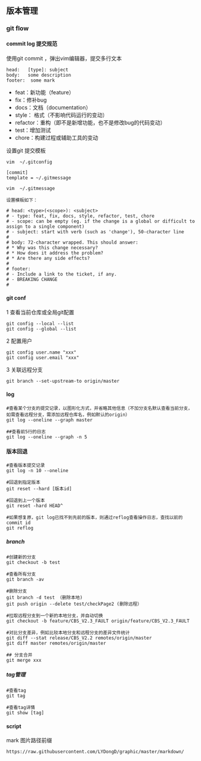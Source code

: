 ## 版本管理


### git flow

#### commit log 提交规范


使用git commit ，弹出vim编辑器，提交多行文本

```
head:   [type]: subject
body:   some description
footer:  some mark
```

* feat：新功能（feature）
* fix：修补bug
* docs：文档（documentation）
* style： 格式（不影响代码运行的变动）
* refactor：重构（即不是新增功能，也不是修改bug的代码变动）
* test：增加测试
* chore：构建过程或辅助工具的变动

设置git 提交模板

```
vim  ~/.gitconfig

[commit]
template = ~/.gitmessage

vim  ~/.gitmessage

设置模板如下：

# head: <type>(<scope>): <subject>
# - type: feat, fix, docs, style, refactor, test, chore
# - scope: can be empty (eg. if the change is a global or difficult to assign to a single component)
# - subject: start with verb (such as 'change'), 50-character line
#
# body: 72-character wrapped. This should answer:
# * Why was this change necessary?
# * How does it address the problem?
# * Are there any side effects?
#
# footer: 
# - Include a link to the ticket, if any.
# - BREAKING CHANGE
#

```

#### git conf

1 查看当前仓库或全局git配置

```
git config --local --list
git config --global --list

```

2 配置用户

```
git config user.name "xxx"
git config user.email "xxx"

```

3 关联远程分支

```
git branch --set-upstream-to origin/master

```

#### log

```
#查看某个分支的提交记录，以图形化方式，并省略其他信息（不加分支名默认查看当前分支，如需查看远程分支，需添加远程仓库名，例如默认的origin）
git log --oneline --graph master

##查看前5行的日志
git log --oneline --graph -n 5

```

#### 版本回退

```
#查看版本提交记录
git log -n 10 --oneline

#回退到指定版本
git reset --hard [版本id]

#回退到上一个版本
git reset -hard HEAD^

#如果想复原，git log已找不到先前的版本，则通过reflog查看操作日志，查找以前的commit id
git reflog

```

##### branch

```
#创建新的分支
git checkout -b test

#查看所有分支
git branch -av

#删除分支
git branch -d test （删除本地)
git push origin --delete test/checkPage2 (删除远程）

#拉取远程分支到一个新的本地分支，并自动切换
git checkout -b feature/CBS_V2.3_FAULT origin/feature/CBS_V2.3_FAULT

#对比分支差异，例如比较本地分支和远程分支的差异文件统计
git diff --stat release/CBS_V2.2 remotes/origin/master
git diff master remotes/origin/master

## 分支合并
git merge xxx

```

##### tag管理

```
#查看tag
git tag

#查看tag详情
git show [tag]

```

#### script 

mark 图片路径前缀

```
https://raw.githubusercontent.com/LYDongD/graphic/master/markdown/

```
